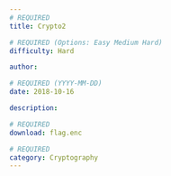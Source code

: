 ```yaml
---
# REQUIRED
title: Crypto2

# REQUIRED (Options: Easy Medium Hard)
difficulty: Hard

author:

# REQUIRED (YYYY-MM-DD)
date: 2018-10-16

description:

# REQUIRED
download: flag.enc

# REQUIRED
category: Cryptography
---
```

